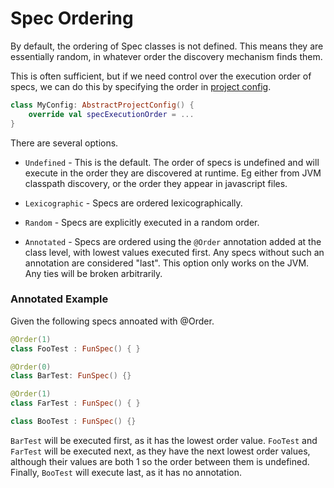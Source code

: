 Spec Ordering
=====


By default, the ordering of Spec classes is not defined. This means they are essentially random, in whatever order the discovery mechanism finds them.

This is often sufficient, but if we need control over the execution order of specs, we can do this by specifying the order in [project config](project_config.md).

```kotlin
class MyConfig: AbstractProjectConfig() {
    override val specExecutionOrder = ...
}
```

There are several options.

* `Undefined` - This is the default. The order of specs is undefined and will execute in the order they are discovered at runtime. Eg either from JVM classpath discovery, or the order they appear in javascript files.

* `Lexicographic` - Specs are ordered lexicographically.

* `Random` - Specs are explicitly executed in a random order.

* `Annotated` - Specs are ordered using the `@Order` annotation added at the class level, with lowest values executed first. Any specs without such an annotation are considered "last".
This option only works on the JVM. Any ties will be broken arbitrarily.


### Annotated Example

Given the following specs annoated with @Order.

```kotlin
@Order(1)
class FooTest : FunSpec() { }

@Order(0)
class BarTest: FunSpec() {}

@Order(1)
class FarTest : FunSpec() { }

class BooTest : FunSpec() {}
```

`BarTest` will be executed first, as it has the lowest order value. `FooTest` and `FarTest` will be executed next, as they have the next lowest order values, although their values are both 1 so the order between them is undefined. Finally, `BooTest` will execute last, as it has no annotation.


